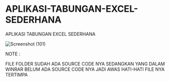# APLIKASI-TABUNGAN-EXCEL-SEDERHANA
APLIKASI TABUNGAN EXCEL SEDERHANA

![Screenshot (101)](https://user-images.githubusercontent.com/57186921/118490807-ea3c0200-b750-11eb-9111-92d477bda2f8.png)


NOTE :

FILE FOLDER SUDAH ADA SOURCE CODE NYA
SEDANGKAN YANG DALAM WINRAR BELUM ADA SOURCE CODE NYA JADI AWAS HATI-HATI FILE NYA TERTIMPA
